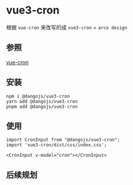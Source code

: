 # vue3-cron

根据 `vue-cron` 来改写的成 `vue3-cron` + `arco design`
## 参照

[vue-cron](https://github.com/1615450788/vue-cron)

## 安装

```
npm i @dangojs/vue3-cron
yarn add @dangojs/vue3-cron
pnpm add @dangojs/vue3-cron
```

## 使用

```
import CronInput from "@dangojs/vue3-cron";
import 'vue3-cron/dist/css/index.css';

<CronInput v-model="cron"></CronInput>
```
## 后续规划


